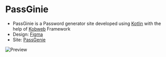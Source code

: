 # PassGinie

- PassGinie is a Password generator site developed using [Kotlin](https://kotlinlang.org/) with the help of [Kobweb](https://kobweb.varabyte.com/) Framework
- Design: [Figma](https://www.figma.com/file/yzTg66ua8Ma0OJ52rW3Eoi/PassGinie?type=design&node-id=0%3A1&mode=design&t=myspeXlm79KeUOCu-1)
- Site: [PassGenie](https://binayshaw7777.github.io/PassGinie-Kobweb/)
  
![Preview](https://github.com/binayshaw7777/PassGinie-Kobweb/assets/62587060/97b00bed-90c9-428a-bd48-92fbda0a717b)
